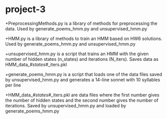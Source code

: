 # project-3
+PreprocessingMethods.py is a library of methods for preprocessing the data.
Used by generate_poems_hmm.py and unsupervised_hmm.py

+HMM.py is a library of methods to train an HMM based on HW6 solutions.
Used by generate_poems_hmm.py and unsupervised_hmm.py

+unsupervised_hmm.py is a script that trains an HMM with the given number of hidden states (n_states) and iterations (N_iters). Saves data as HMM_data_#_states_#_iters.pkl

+generate_poems_hmm.py is a script that loads one of the data files saved by unsupervised_hmm.py and generates a 14-line sonnet with 10 syllables per line

+HMM_data_#_states_#_iters.pkl are data files where the first number gives the number of hidden states and the second number gives the number of iterations. Saved by unsupervised_hmm.py and loaded by generate_poems_hmm.py
